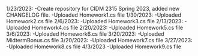 1/23/2023: 
 -Create repository for CIDM 2315 Spring 2023, added new CHANGELOG file.
 -Uploaded Homework1.cs file
1/30/2023:
 -Uploaded Homework2.cs file
2/6/2023:
 -Uploaded Homework3.cs file
2/13/2023:
 -Uploaded Homework4.cs file
2/20/2023:
 -Uploaded Homework5.cs file
3/6/2023:
 -Uploaded Homework6.cs file
3/20/2023:
 -Uploaded MidtermBonus.cs file
3/20/2023:
 -Uploaded Homework7.cs file
3/27/2023:
 -Uploaded Homework8.cs file
4/3/2023
 -Uploaded Homework9.cs file
